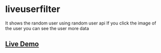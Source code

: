 # liveuserfilter

It shows the random user using random user api If you click the image of the user you can see the user more data

<h2><a href="https://liveuserfeeds.netlify.app/">Live Demo</a></h2>
